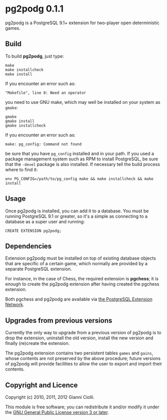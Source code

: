 pg2podg 0.1.1
=============

pg2podg is a PostgreSQL 9.1+ extension for two-player open deterministic
games.

Build
-----

To build **pg2podg**, just type:

    make
    make installcheck
    make install

If you encounter an error such as:

    "Makefile", line 8: Need an operator

you need to use GNU make, which may well be installed on your system as
`gmake`:

    gmake
    gmake install
    gmake installcheck

If you encounter an error such as:

    make: pg_config: Command not found

be sure that you have `pg_config` installed and in your path. If you
used a package management system such as RPM to install PostgreSQL, be
sure that the `-devel` package is also installed. If necessary tell the
build process where to find it:

    env PG_CONFIG=/path/to/pg_config make && make installcheck && make install

Usage
-----

Once pg2podg is installed, you can add it to a database. You must be
running PostgreSQL 9.1 or greater, so it's a simple as connecting to a
database as a super user and running:

    CREATE EXTENSION pg2podg;

Dependencies
------------

Extension pg2podg must be installed on top of existing database objects
that are specific of a certain game, which normally are provided by a
separate PostgreSQL extension.

For instance, in the case of Chess, the required extension is
**pgchess**; it is enough to create the pg2podg extension after having
created the pgchess extension.

Both pgchess and pg2podg are available via [the PostgreSQL Extension
Network](http://pgxn.org).

Upgrades from previous versions
-------------------------------

Currently the only way to upgrade from a previous version of pg2podg is
to drop the extension, uninstall the old version, install the new
version and finally (re)create the extension.

The pg2podg extension contains two persistent tables `games` and
`gains`, whose contents are not preserved by the above procedure; future
versions of pg2podg will provide facilities to allow the user to export
and import their contents.

Copyright and Licence
---------------------

Copyright (c) 2010, 2011, 2012 Gianni Ciolli.

This module is free software; you can redistribute it and/or modify it
under the [GNU General Public License version 3 or
later](http://www.gnu.org/copyleft/gpl.html).
